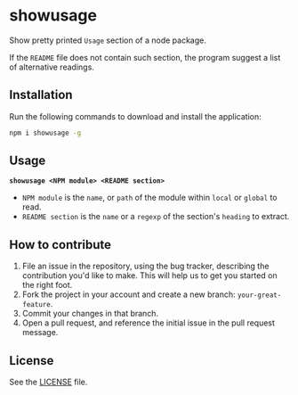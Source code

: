 # showusage

Show pretty printed `Usage` section of a node package.

If the `README` file does not contain such section,
 the program suggest a list of alternative readings.


## Installation
Run the following commands to download and install the application:

```sh
npm i showusage -g
```

## Usage

**`showusage <NPM module> <README section>`**

* `NPM module` is the `name`, or `path` of the module within `local` or `global` to read.
* `README section` is the `name` or a `regexp` of the section's `heading` to extract.

## How to contribute

1. File an issue in the repository, using the bug tracker, describing the
   contribution you'd like to make. This will help us to get you started on the
   right foot.
2. Fork the project in your account and create a new branch:
   `your-great-feature`.
3. Commit your changes in that branch.
4. Open a pull request, and reference the initial issue in the pull request
   message.

## License
See the [LICENSE](./LICENSE) file.
